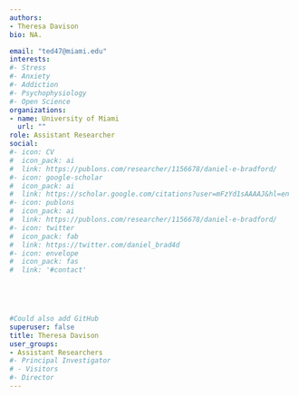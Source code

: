 ```yaml
---
authors:
- Theresa Davison
bio: NA.

email: "ted47@miami.edu"
interests:
#- Stress
#- Anxiety
#- Addiction
#- Psychophysiology
#- Open Science
organizations:
- name: University of Miami
  url: ""
role: Assistant Researcher
social:
#- icon: CV
#  icon_pack: ai
#  link: https://publons.com/researcher/1156678/daniel-e-bradford/
#- icon: google-scholar
#  icon_pack: ai
#  link: https://scholar.google.com/citations?user=mFzYd1sAAAAJ&hl=en
#- icon: publons
#  icon_pack: ai
#  link: https://publons.com/researcher/1156678/daniel-e-bradford/
#- icon: twitter
#  icon_pack: fab
#  link: https://twitter.com/daniel_brad4d
#- icon: envelope
#  icon_pack: fas
#  link: '#contact'




    
#Could also add GitHub
superuser: false
title: Theresa Davison
user_groups:
- Assistant Researchers
#- Principal Investigator
# - Visitors
#- Director
---
```


